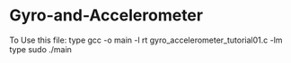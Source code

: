 # Gyro-and-Accelerometer
To Use this file: 
type gcc -o main -l rt gyro_accelerometer_tutorial01.c -lm
type sudo ./main
